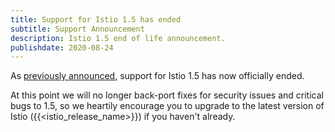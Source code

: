```yaml
---
title: Support for Istio 1.5 has ended
subtitle: Support Announcement
description: Istio 1.5 end of life announcement.
publishdate: 2020-08-24
---
```


As [previously announced](/pt-br/news/support/announcing-1.5-eol/), support for Istio 1.5 has now officially ended.

At this point we will no longer back-port fixes for security issues and critical bugs to 1.5, so we heartily encourage you to upgrade to the latest version of Istio ({{<istio_release_name>}}) if you haven't already.

